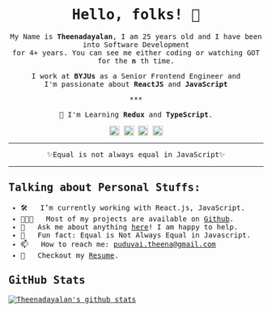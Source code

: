 <samp>
<h1 align="center">Hello, folks! 👋</h1>

<p align="center">
  My Name is <b>Theenadayalan</b>, I am 25 years old and I have been into Software Development <br>for 4+ years. You can see me either coding or watching GOT for the <b>n</b> th time. 
</p>

<p align="center">
  I work at <b>BYJUs</b> as a Senior Frontend Engineer and  <br> I'm passionate about <b>ReactJS</b> and <b>JavaScript</b>
</p>

<p align="center">***</p>

<p align="center">🌱 I'm Learning <strong>Redux</strong> and <strong>TypeScript</strong>.</p>

<p align="center">
  <a href="https://linkedin.com/in/theenadayalan" target="_blank"><img align="center" src="https://cdn.jsdelivr.net/npm/simple-icons@3.0.1/icons/linkedin.svg" alt="LinkedIn" height="20" width="20" /></a>
  <a href="https://twitter.com/theenadayalan_k" target="_blank"><img align="center" src="https://cdn.jsdelivr.net/npm/simple-icons@3.0.1/icons/twitter.svg" alt="Twitter" height="20" width="20" /></a>
  <a href="https://dev.to/theenadayalan" target="_blank"><img align="center" src="https://cdn.jsdelivr.net/npm/simple-icons@3.0.1/icons/dev-dot-to.svg" alt="Dev.to" height="20" width="20" /></a>
  <a href="https://instagram.com/theenadayalan" target="_blank"><img align="center" src="https://cdn.jsdelivr.net/npm/simple-icons@3.0.1/icons/instagram.svg" alt="Instagram" height="20" width="20" /></a>
</p>

***

<p align="center">✨Equal is not always equal in JavaScript✨</p>

***

## Talking about Personal Stuffs:

- 🛠 &nbsp; I’m currently working with React.js, JavaScript.
- 👨🏻‍💻 &nbsp; Most of my projects are available on [Github](https://github.com/theenadayalank).
- 💬 &nbsp; Ask me about anything [here](https://twitter.com/theenadayalan_k)! I am happy to help.
- 👾 &nbsp; Fun fact: Equal is Not Always Equal in Javascript.
- 📫 &nbsp; How to reach me: puduvai.theena@gmail.com
- 📝 &nbsp; Checkout my [Resume](https://www.theenadayalan.me/Theenadayalan.pdf).



## GitHub Stats

[![Theenadayalan's github stats](https://github-readme-stats.vercel.app/api?username=theenadayalank)](https://github.com/theenadayalank/theenadayalank)

</samp>
